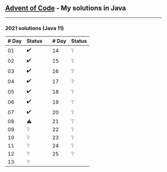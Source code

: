## [Advent of Code](https://adventofcode.coms) - My solutions in Java

---
 ### 2021 solutions (Java 11)

| # Day | Status | | # Day | Status |
| ----------- | ----------- | ----------- | ----------- | ----------- |
| 01 | :heavy_check_mark: | | 14 | :grey_question: |
| 02 | :heavy_check_mark: | | 15 | :grey_question: |
| 03 | :heavy_check_mark: | | 16 | :grey_question: |
| 04 | :heavy_check_mark: | | 17 | :grey_question: |
| 05 | :heavy_check_mark: | | 18 | :grey_question: |
| 06 | :heavy_check_mark: | | 19 | :grey_question: |
| 07 | :heavy_check_mark: | | 20 | :grey_question: |
| 08 | :warning: | | 21 | :grey_question: |
| 09 | :grey_question: | | 22 | :grey_question: |
| 10 | :grey_question: | | 23 | :grey_question: |
| 11 | :grey_question: | | 24 | :grey_question: |
| 12 | :grey_question: | | 25 | :grey_question: |
| 13 | :grey_question: | | | | 













